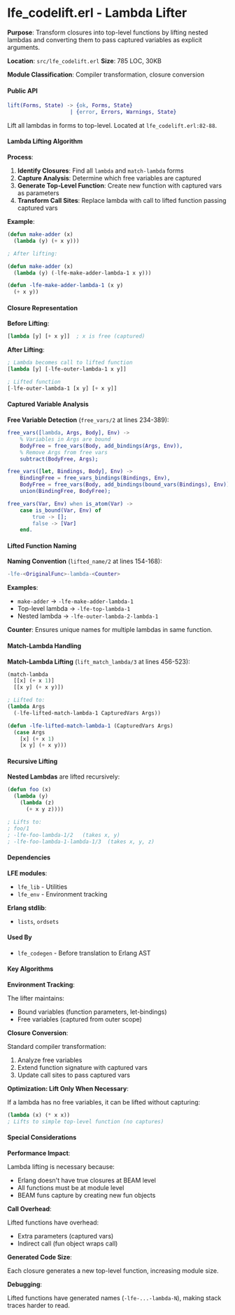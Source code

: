 # lfe_codelift.erl - Lambda Lifter

**Purpose**: Transform closures into top-level functions by lifting nested lambdas and converting them to pass captured variables as explicit arguments.

**Location**: `src/lfe_codelift.erl`
**Size**: 785 LOC, 30KB

**Module Classification**: Compiler transformation, closure conversion

#### Public API

```erlang
lift(Forms, State) -> {ok, Forms, State}
                    | {error, Errors, Warnings, State}
```

Lift all lambdas in forms to top-level. Located at `lfe_codelift.erl:82-88`.

#### Lambda Lifting Algorithm

**Process**:

1. **Identify Closures**: Find all `lambda` and `match-lambda` forms
2. **Capture Analysis**: Determine which free variables are captured
3. **Generate Top-Level Function**: Create new function with captured vars as parameters
4. **Transform Call Sites**: Replace lambda with call to lifted function passing captured vars

**Example**:

```lisp
(defun make-adder (x)
  (lambda (y) (+ x y)))

; After lifting:

(defun make-adder (x)
  (lambda (y) (-lfe-make-adder-lambda-1 x y)))

(defun -lfe-make-adder-lambda-1 (x y)
  (+ x y))
```

#### Closure Representation

**Before Lifting**:

```lisp
[lambda [y] [+ x y]]  ; x is free (captured)
```

**After Lifting**:

```lisp
; Lambda becomes call to lifted function
[lambda [y] [-lfe-outer-lambda-1 x y]]

; Lifted function
[-lfe-outer-lambda-1 [x y] [+ x y]]
```

#### Captured Variable Analysis

**Free Variable Detection** (`free_vars/2` at lines 234-389):

```erlang
free_vars([lambda, Args, Body], Env) ->
    % Variables in Args are bound
    BodyFree = free_vars(Body, add_bindings(Args, Env)),
    % Remove Args from free vars
    subtract(BodyFree, Args);

free_vars([let, Bindings, Body], Env) ->
    BindingFree = free_vars_bindings(Bindings, Env),
    BodyFree = free_vars(Body, add_bindings(bound_vars(Bindings), Env)),
    union(BindingFree, BodyFree);

free_vars(Var, Env) when is_atom(Var) ->
    case is_bound(Var, Env) of
        true -> [];
        false -> [Var]
    end.
```

#### Lifted Function Naming

**Naming Convention** (`lifted_name/2` at lines 154-168):

```erlang
-lfe-<OriginalFunc>-lambda-<Counter>
```

**Examples**:

- `make-adder` → `-lfe-make-adder-lambda-1`
- Top-level lambda → `-lfe-top-lambda-1`
- Nested lambda → `-lfe-outer-lambda-2-lambda-1`

**Counter**: Ensures unique names for multiple lambdas in same function.

#### Match-Lambda Handling

**Match-Lambda Lifting** (`lift_match_lambda/3` at lines 456-523):

```lisp
(match-lambda
  [[x] (+ x 1)]
  [[x y] (+ x y)])

; Lifted to:
(lambda Args
  (-lfe-lifted-match-lambda-1 CapturedVars Args))

(defun -lfe-lifted-match-lambda-1 (CapturedVars Args)
  (case Args
    [x] (+ x 1)
    [x y] (+ x y)))
```

#### Recursive Lifting

**Nested Lambdas** are lifted recursively:

```lisp
(defun foo (x)
  (lambda (y)
    (lambda (z)
      (+ x y z))))

; Lifts to:
; foo/1
; -lfe-foo-lambda-1/2   (takes x, y)
; -lfe-foo-lambda-1-lambda-1/3  (takes x, y, z)
```

#### Dependencies

**LFE modules**:

- `lfe_lib` - Utilities
- `lfe_env` - Environment tracking

**Erlang stdlib**:

- `lists`, `ordsets`

#### Used By

- `lfe_codegen` - Before translation to Erlang AST

#### Key Algorithms

**Environment Tracking**:

The lifter maintains:

- Bound variables (function parameters, let-bindings)
- Free variables (captured from outer scope)

**Closure Conversion**:

Standard compiler transformation:

1. Analyze free variables
2. Extend function signature with captured vars
3. Update call sites to pass captured vars

**Optimization: Lift Only When Necessary**:

If a lambda has no free variables, it can be lifted without capturing:

```lisp
(lambda (x) (* x x))
; Lifts to simple top-level function (no captures)
```

#### Special Considerations

**Performance Impact**:

Lambda lifting is necessary because:

- Erlang doesn't have true closures at BEAM level
- All functions must be at module level
- BEAM funs capture by creating new fun objects

**Call Overhead**:

Lifted functions have overhead:

- Extra parameters (captured vars)
- Indirect call (fun object wraps call)

**Generated Code Size**:

Each closure generates a new top-level function, increasing module size.

**Debugging**:

Lifted functions have generated names (`-lfe-...-lambda-N`), making stack traces harder to read.
